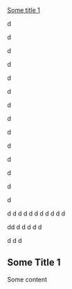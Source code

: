 [Some title 1](#some-title-1)

d

d

d

d

d

d

d

d

d

d

d

d

d

d

d
d
d
d
d
d
d
d
d
d
d

dd
d
d
d
d
d

d
d
d

## Some Title 1
Some content
